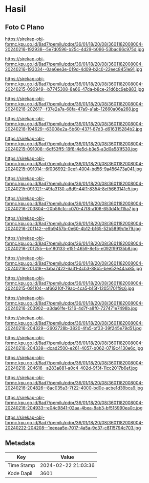 # Hasil

## Foto C Plano

https://sirekap-obj-formc.kpu.go.id/8ad7/pemilu/pdpr/36/01/18/20/08/3601182008004-20240216-192938--5e7d0596-b25c-4d29-b096-53bac66c975d.jpg

https://sirekap-obj-formc.kpu.go.id/8ad7/pemilu/pdpr/36/01/18/20/08/3601182008004-20240216-193034--0ae6ee3e-019d-4d09-b2c0-22eec8451e91.jpg

https://sirekap-obj-formc.kpu.go.id/8ad7/pemilu/pdpr/36/01/18/20/08/3601182008004-20240215-090949--b7745308-8a66-47da-b8ce-21d6bc9eb883.jpg

https://sirekap-obj-formc.kpu.go.id/8ad7/pemilu/pdpr/36/01/18/20/08/3601182008004-20240216-202617--f37e2a7a-68fa-47a9-a1ab-12660a06a268.jpg

https://sirekap-obj-formc.kpu.go.id/8ad7/pemilu/pdpr/36/01/18/20/08/3601182008004-20240216-194629--63008e2a-5b60-437f-87d3-d616315284b2.jpg

https://sirekap-obj-formc.kpu.go.id/8ad7/pemilu/pdpr/36/01/18/20/08/3601182008004-20240215-091008--6df53ff5-18f8-4e5d-b3e5-a3d0a581f530.jpg

https://sirekap-obj-formc.kpu.go.id/8ad7/pemilu/pdpr/36/01/18/20/08/3601182008004-20240215-091014--6f006992-0cef-4004-bd56-9a456473a041.jpg

https://sirekap-obj-formc.kpu.go.id/8ad7/pemilu/pdpr/36/01/18/20/08/3601182008004-20240215-091021--49fa3130-a8d9-44f1-8354-8ef5663141c5.jpg

https://sirekap-obj-formc.kpu.go.id/8ad7/pemilu/pdpr/36/01/18/20/08/3601182008004-20240216-203804--20b56c1c-c070-47f8-a108-653d4fcf15a7.jpg

https://sirekap-obj-formc.kpu.go.id/8ad7/pemilu/pdpr/36/01/18/20/08/3601182008004-20240216-201142--e9b9457b-0e60-4b12-b165-52b5899c1e79.jpg

https://sirekap-obj-formc.kpu.go.id/8ad7/pemilu/pdpr/36/01/18/20/08/3601182008004-20240216-201255--be180133-e15f-4659-8ef5-e092f99135b8.jpg

https://sirekap-obj-formc.kpu.go.id/8ad7/pemilu/pdpr/36/01/18/20/08/3601182008004-20240216-201418--daba7422-6a31-4cb3-88b5-bee52e44aa85.jpg

https://sirekap-obj-formc.kpu.go.id/8ad7/pemilu/pdpr/36/01/18/20/08/3601182008004-20240215-091104--af66210f-79ac-4ca5-b15f-12051701f9c6.jpg

https://sirekap-obj-formc.kpu.go.id/8ad7/pemilu/pdpr/36/01/18/20/08/3601182008004-20240216-203902--a3da61fe-1216-4d7f-a8f0-727471e7498b.jpg

https://sirekap-obj-formc.kpu.go.id/8ad7/pemilu/pdpr/36/01/18/20/08/3601182008004-20240216-204329--2602728b-3820-4fa5-bf33-39f245e79d51.jpg

https://sirekap-obj-formc.kpu.go.id/8ad7/pemilu/pdpr/36/01/18/20/08/3601182008004-20240216-204339--dcad2500-e261-4057-b062-0719c4130e6c.jpg

https://sirekap-obj-formc.kpu.go.id/8ad7/pemilu/pdpr/36/01/18/20/08/3601182008004-20240216-204616--a283a881-a0c4-402d-9f3f-11cc2017b6ef.jpg

https://sirekap-obj-formc.kpu.go.id/8ad7/pemilu/pdpr/36/01/18/20/08/3601182008004-20240216-204826--8ac035a3-7f22-4000-bd0e-acbe1d39bca9.jpg

https://sirekap-obj-formc.kpu.go.id/8ad7/pemilu/pdpr/36/01/18/20/08/3601182008004-20240216-204933--e04c9841-02aa-4bea-8ab3-bf515990ea0c.jpg

https://sirekap-obj-formc.kpu.go.id/8ad7/pemilu/pdpr/36/01/18/20/08/3601182008004-20240222-204208--1eeeaa5e-7017-4a5a-9c37-c8115794c703.jpg


## Metadata

| Key        | Value               |
| ---------- | ------------------- |
| Time Stamp | 2024-02-22 21:03:36 |
| Kode Dapil | 3601                |



